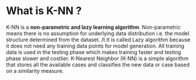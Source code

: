 # What is K-NN ?
K-NN is a **non-parametric and lazy learning algorithm**. Non-parametric means there is no assumption for underlying data distribution i.e. the model structure determined from the dataset.
/t It is called Lazy algorithm because it does not need any training data points for model generation. All training data is used in the testing phase which makes training faster and testing phase slower and costlier.
K-Nearest Neighbor (K-NN) is a simple algorithm that stores all the available cases and classifies the new data or case based on a similarity measure.

